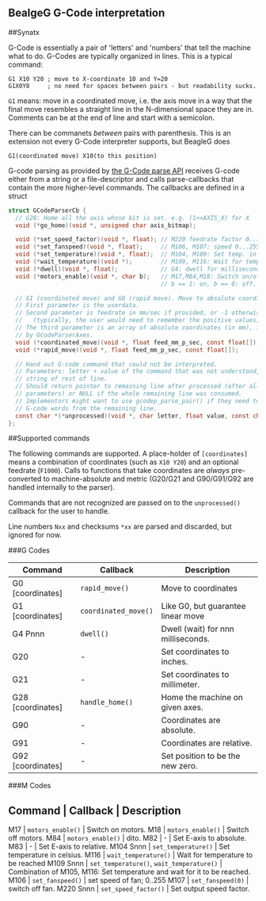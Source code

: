 BealgeG G-Code interpretation
-----------------------------

##Synatx

G-Code is essentially a pair of 'letters' and 'numbers' that tell the machine
what to do. G-Codes are typically organized in lines.
This is a typical command:

    G1 X10 Y20 ; move to X-coordinate 10 and Y=20
    G1X0Y8     ; no need for spaces between pairs - but readability sucks.

`G1` means: move in a coordinated move, i.e. the axis move in a way that the
final move resembles a straight line in the N-dimensional space they are in.
Comments can be at the end of line and start with a semicolon.

There can be commanets _between_ pairs with parenthesis. This is an extension
not every G-Code interpreter supports, but BeagleG does

    G1(coordinated move) X10(to this position)

G-code parsing as provided by [the G-Code parse API](./gcode-parser.h) receives
G-code either from a string or a file-descriptor and calls parse-callbacks that
contain the more higher-level commands.
The callbacks are defined in a struct

```c
struct GCodeParserCb {
  // G28: Home all the axis whose bit is set. e.g. (1<<AXIS_X) for X
  void (*go_home)(void *, unsigned char axis_bitmap);

  void (*set_speed_factor)(void *, float); // M220 feedrate factor 0..1
  void (*set_fanspeed)(void *, float);     // M106, M107: speed 0...255
  void (*set_temperature)(void *, float);  // M104, M109: Set temp. in Celsius.
  void (*wait_temperature)(void *);        // M109, M116: Wait for temp. reached.
  void (*dwell)(void *, float);            // G4: dwell for milliseconds.
  void (*motors_enable)(void *, char b);   // M17,M84,M18: Switch on/off motors
                                           // b == 1: on, b == 0: off.

  // G1 (coordinated move) and G0 (rapid move). Move to absolute coordinates. 
  // First parameter is the userdata.
  // Second parameter is feedrate in mm/sec if provided, or -1 otherwise.
  //   (typically, the user would need to remember the positive values).
  // The third parameter is an array of absolute coordinates (in mm), indexed
  // by GCodeParserAxes.
  void (*coordinated_move)(void *, float feed_mm_p_sec, const float[]);  // G1
  void (*rapid_move)(void *, float feed_mm_p_sec, const float[]);        // G0

  // Hand out G-code command that could not be interpreted.
  // Parameters: letter + value of the command that was not understood,
  // string of rest of line.
  // Should return pointer to remaining line after processed (after all consumed
  // parameters) or NULL if the whole remaining line was consumed.
  // Implementors might want to use gcodep_parse_pair() if they need to read
  // G-code words from the remaining line.
  const char *(*unprocessed)(void *, char letter, float value, const char *);
};
```

##Supported commands

The following commands are supported. A place-holder of `[coordinates]` means
a combination of coordinates (such as `X10 Y20`) and an optional feedrate
(`F1000`).
Calls to functions that take coordinates are _always_ pre-converted to
machine-absolute and metric (G20/G21 and G90/G91/G92 are handled internally
to the parser).

Commands that are not recognized are passed on to the `unprocessed()` callback
for the user to handle.

Line numbers `Nxx` and checksums `*xx` are parsed and discarded, but ignored
for now.

###G Codes

Command          | Callback             | Description
---------------- |----------------------|------------------------------------
G0 [coordinates] | `rapid_move()`       | Move to coordinates
G1 [coordinates] | `coordinated_move()` | Like G0, but guarantee linear move
G4 Pnnn          | `dwell()`            | Dwell (wait) for nnn milliseconds.
G20              | -                    | Set coordinates to inches.
G21              | -                    | Set coordinates to millimeter.
G28 [coordinates]| `handle_home()`      | Home the machine on given axes.
G90              | -                    | Coordinates are absolute.
G91              | -                    | Coordinates are relative.
G92 [coordinates]| -                    | Set position to be the new zero.

###M Codes

Command          | Callback           | Description
----------------------------------------------------------------------------
M17              | `motors_enable()`    | Switch on motors.
M18              | `motors_enable()`    | Switch off motors.
M84              | `motors_enable()`    | dito.
M82              | -                    | Set E-axis to absolute.
M83              | -                    | Set E-axis to relative.
M104 Snnn        | `set_temperature()`  | Set temperature in celsius.
M116             | `wait_temperature()` | Wait for temperature to be reached
M109 Snnn        | `set_temperature()`, `wait_temperature()` | Combination of M105, M116: Set temperature and wait for it to be reached.
M106             | `set_fanspeed()`     | set speed of fan; 0..255
M107             | `set_fanspeed(0)`    | switch off fan.
M220 Snnn        | `set_speed_factor()` | Set output speed factor.
